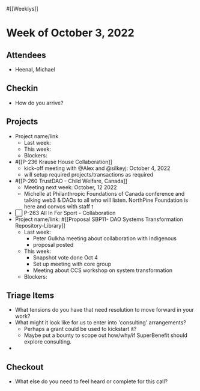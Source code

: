 #[[Weeklys]] 
# Week of October 3, 2022
## Attendees
- Heenal, Michael

## Checkin
- How do you arrive?

## Projects
- Project name/link
	- Last week:
	- This week:
	- Blockers:
- #[[P-236 Krause House Collaboration]]
	- kick-off meeting with @Alex and @silkeyj: October 4, 2022
	- will setup required projects/transactions as required
- #[[P-260 TrustDAO - Child Welfare, Canada]]
	- Meeting next week:  October, 12 2022
	- Michelle at Philanthropic Foundations of Canada conference and talking web3 & DAOs to all who will listen. NorthPine Foundation is here and convos with staff t
- ⬜️ P-263 All In For Sport - Collaboration
- Project name/link: #[[Proposal SBP11- DAO Systems Transformation Repository-Library]] 
	- Last week: 
		- Peter Gulkha meeting about collaboration with Indigenous 
		- proposal posted
	- This week:
		- Snapshot vote done Oct 4
		- Set up meeting with core group
		- Meeting about CCS workshop on system transformation 
	- Blockers:

## Triage Items
- What tensions do you have that need resolution to move forward in your work?
- What might it look like for us to enter into 'consulting' arrangements?
	- Perhaps a grant could be used to kickstart it?
	- Maybe put a bounty to scope out how/why/if SuperBenefit should explore consulting.
- 

## Checkout
- What else do you need to feel heard or complete for this call?

